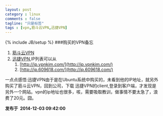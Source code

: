 ```yaml
---
layout: post
category : linux
comments : false
tagline: "只是标签"
tags : [vpn,筋斗云VPN,迅捷VPN]
---
```

{% include JB/setup %}
###购买的VPN备忘
1. [筋斗云VPN](http://www.jdyvpn.com/)
2. [迅捷VPN](http://www.591781.com/),IP列表可以从
   1.  [http://ip.vpnkim.com/](http://ip.vpnkim.com/)
   2.  [http://ip.609618.com/](http://ip.609618.com/)


一点点感悟:迅捷VPN由于是在Ubuntu系统中购买的，未看到他的IP地址，就另外购买了筋斗云VPN，回到公司，下载 迅捷VPN的client,登录到客户端，才发现是另外一个网站。vpn的ip地址也很多，咳，需要吸取教训，做事情不要太急了，浪费了20元。囧。

<strong>发布于&nbsp;&nbsp;2014-12-03 09:42:00</strong>



